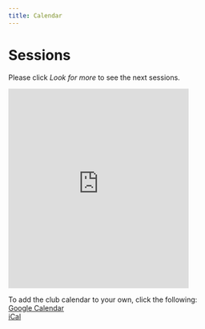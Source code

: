 ```yaml
---
title: Calendar
---
```


# Sessions

Please click *Look for more* to see the next sessions.

<iframe src="https://calendar.google.com/calendar/embed?height=400&amp;wkst=2&amp;bgcolor=%2366ff66&amp;ctz=Europe%2FLondon&amp;src=YmpwbHZoamRwaThnYmkwaGNyNGd1aXN1YmdAZ3JvdXAuY2FsZW5kYXIuZ29vZ2xlLmNvbQ&amp;color=%234285F4&amp;showPrint=0&amp;showTabs=0&amp;showCalendars=0&amp;showTz=0&amp;mode=AGENDA&amp;showNav=0&amp;title=Schedule" style="border-width:0" width="360" height="400" frameborder="0" scrolling="no"></iframe>

To add the club calendar to your own, click the following:  
[Google Calendar](https://calendar.google.com/calendar?cid=YmpwbHZoamRwaThnYmkwaGNyNGd1aXN1YmdAZ3JvdXAuY2FsZW5kYXIuZ29vZ2xlLmNvbQ)  
[iCal](https://calendar.google.com/calendar/ical/bjplvhjdpi8gbi0hcr4guisubg%40group.calendar.google.com/public/basic.ics)
